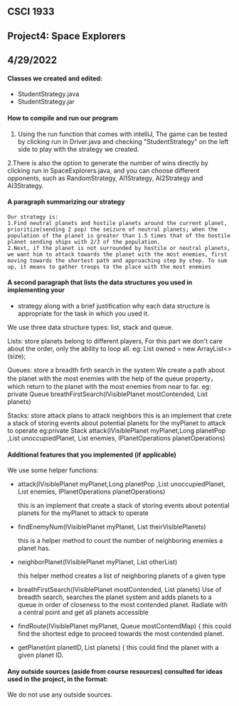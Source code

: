 ## CSCI 1933 
## Project4: Space Explorers
## 4/29/2022

#### Classes we created and edited:
 - StudentStrategy.java
 - StudentStrategy.jar


#### How to compile and run our program

1. Using the run function that comes with intelliJ, The game can be tested by clicking run in Driver.java and checking "StudentStrategy" on the left side to play with the strategy we created. 

2.There is also the option to generate the number of wins directly by clicking run in SpaceExplorers.java, and you can choose different opponents, such as RandomStrategy, AI1Strategy, AI2Strategy and AI3Strategy.

#### A paragraph summarizing our strategy

	Our strategy is:
	1.Find neutral planets and hostile planets around the current planet, prioritize(sending 2 pop) the seizure of neutral planets; when the population of the planet is greater than 1.5 times that of the hostile planet sending ships with 2/3 of the population.
	2.Next, if the planet is not surrounded by hostile or neutral planets, we want him to attack towards the planet with the most enemies, first moving towards the shortest path and approaching step by step. To sum up, it means to gather troops to the place with the most enemies


#### A second paragraph that lists the data structures you used in implementing your
 - strategy along with a brief justification why each data structure is appropriate for the task in which you used it.

We use three data structure types: list, stack and queue.

Lists: store planets belong to different players, 
	For this part we don't care about the order, only the ability to loop all.
	eg: List<IVisiblePlanet> owned = new ArrayList<>(size); 

Queues: store a breadth firth search in the system
	We create a path about the planet with the most enemies with the help of the queue property，which return to the planet with the most enemies from near to far.
	eg: private Queue<IPlanet> breathFirstSearch(IVisiblePlanet mostContended, List<IPlanet> planets)

Stacks: store attack plans to attack neighbors
	this is an implement that crete a stack of storing events about potential planets for the myPlanet to attack to operate
	eg:private Stack<IEvent> attack(IVisiblePlanet myPlanet,Long planetPop ,List<IVisiblePlanet> unoccupiedPlanet, List<IVisiblePlanet> enemies, IPlanetOperations planetOperations)

#### Additional features that you implemented (if applicable)

We use some helper functions:

 - attack(IVisiblePlanet myPlanet,Long planetPop ,List<IVisiblePlanet> unoccupiedPlanet, List<IVisiblePlanet> enemies, IPlanetOperations planetOperations)

	this is an implement that create a stack of storing events about potential planets for the myPlanet to attack to operate

 - findEnemyNum(IVisiblePlanet myPlanet, List<IVisiblePlanet> theirVisiblePlanets)

	this is a helper method to count the number of neighboring enemies a planet has.

 - neighborPlanet(IVisiblePlanet myPlanet, List<IVisiblePlanet> otherList)

	this helper method creates a list of neighboring planets of a given type
 - breathFirstSearch(IVisiblePlanet mostContended, List<IPlanet> planets)
	Use of breadth search, searches the planet system and adds planets to a queue in order of closeness to the most contended planet. Radiate with a central point and get all planets accessible

 - findRoute(IVisiblePlanet myPlanet, Queue<IPlanet> mostContendMap) {
	this could find the shortest edge to proceed towards the most contended planet.

 - getPlanet(int planetID, List<IPlanet> planets) {
	this could find the planet with a given planet ID.


#### Any outside sources (aside from course resources) consulted for ideas used in the project, in the format: 
We do not use any outside sources.

